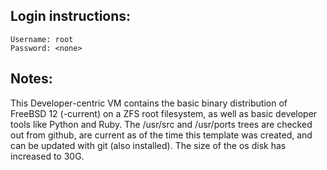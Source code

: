 ## Login instructions:

```
Username: root
Password: <none>
```

## Notes:

This Developer-centric VM contains the basic binary distribution of FreeBSD 12 (-current) on a ZFS root filesystem, as well as basic developer tools like Python and Ruby.  The /usr/src and /usr/ports trees are checked out from github, are current as of the time this template was created, and can be updated with git (also installed).
The size of the os disk has increased to 30G.
